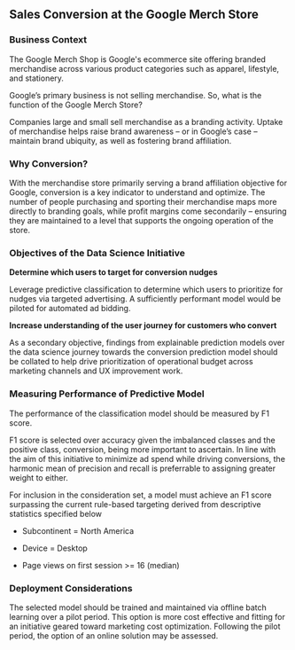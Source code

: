 ## Sales Conversion at the Google Merch Store

### Business Context

The Google Merch Shop is Google's ecommerce site offering branded merchandise across various product categories such as apparel, lifestyle, and stationery. 

Google’s primary business is not selling merchandise. So, what is the function of the Google Merch Store? 

Companies large and small sell merchandise as a branding activity. Uptake of merchandise helps raise brand awareness – or in Google’s case – maintain brand ubiquity, as well as fostering brand affiliation. 

### Why Conversion? 
With the merchandise store primarily serving a brand affiliation objective for Google, conversion is a key indicator to understand and optimize. The number of people purchasing and sporting their merchandise maps more directly to branding goals, while profit margins come secondarily – ensuring they are maintained to a level that supports the ongoing operation of the store. 

### Objectives of the Data Science Initiative
**Determine which users to target for conversion nudges** 

Leverage predictive classification to determine which users to prioritize for nudges via targeted advertising. A sufficiently performant model would be piloted for automated ad bidding.  

**Increase understanding of the user journey for customers who convert**

As a secondary objective, findings from explainable prediction models over the data science journey towards the conversion prediction model should be collated to help drive prioritization of operational budget across marketing channels and UX improvement work. 

### Measuring Performance of Predictive Model 
The performance of the classification model should be measured by F1 score. 

F1 score is selected over accuracy given the imbalanced classes and the positive class, conversion, being more important to ascertain. In line with the aim of this initiative to minimize ad spend while driving conversions, the harmonic mean of precision and recall is preferrable to assigning greater weight to either. 

For inclusion in the consideration set, a model must achieve an F1 score surpassing the current rule-based targeting derived from descriptive statistics specified below

* Subcontinent = North America

* Device = Desktop

* Page views on first session >= 16 (median)

### Deployment Considerations 
The selected model should be trained and maintained via offline batch learning over a pilot period. This option is more cost effective and fitting for an initiative geared toward marketing cost optimization. Following the pilot period, the option of an online solution may be assessed. 





